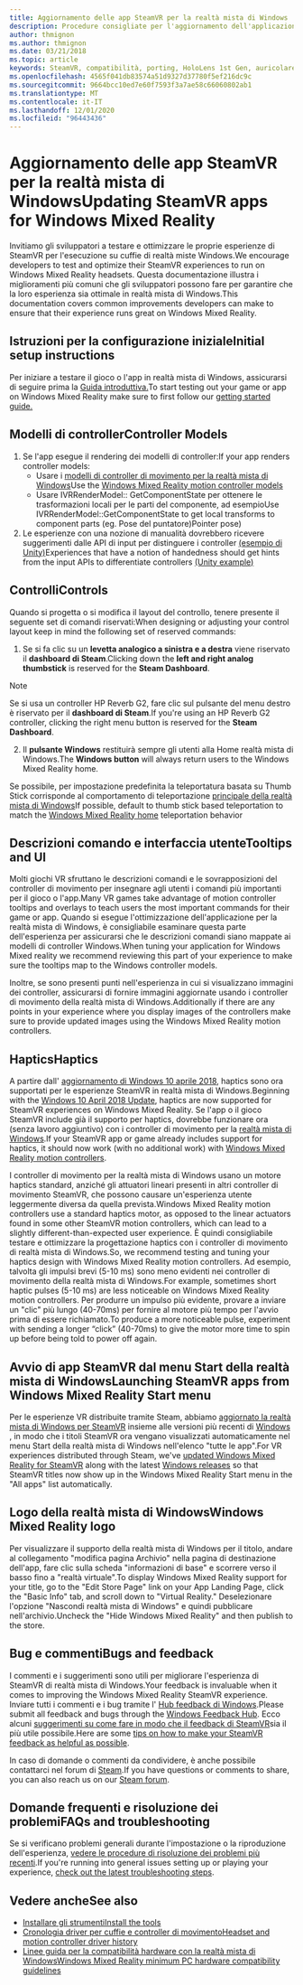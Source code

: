 ```yaml
---
title: Aggiornamento delle app SteamVR per la realtà mista di Windows
description: Procedure consigliate per l'aggiornamento dell'applicazione SteamVR per ottimizzare compatibilità con le cuffie di realtà mista di Windows.
author: thmignon
ms.author: thmignon
ms.date: 03/21/2018
ms.topic: article
keywords: SteamVR, compatibilità, porting, HoloLens 1st Gen, auricolare realtà mista, cuffia a realtà mista di Windows, migrazione, Windows 10, vapore, controller di movimento, haptics
ms.openlocfilehash: 4565f041db83574a51d9327d37780f5ef216dc9c
ms.sourcegitcommit: 9664bcc10ed7e60f7593f3a7ae58c66060802ab1
ms.translationtype: MT
ms.contentlocale: it-IT
ms.lasthandoff: 12/01/2020
ms.locfileid: "96443436"
---
```

# <a name="updating-steamvr-apps-for-windows-mixed-reality"></a><span data-ttu-id="8354b-104">Aggiornamento delle app SteamVR per la realtà mista di Windows</span><span class="sxs-lookup"><span data-stu-id="8354b-104">Updating SteamVR apps for Windows Mixed Reality</span></span>
<span data-ttu-id="8354b-105">Invitiamo gli sviluppatori a testare e ottimizzare le proprie esperienze di SteamVR per l'esecuzione su cuffie di realtà miste Windows.</span><span class="sxs-lookup"><span data-stu-id="8354b-105">We encourage developers to test and optimize their SteamVR experiences to run on Windows Mixed Reality headsets.</span></span> <span data-ttu-id="8354b-106">Questa documentazione illustra i miglioramenti più comuni che gli sviluppatori possono fare per garantire che la loro esperienza sia ottimale in realtà mista di Windows.</span><span class="sxs-lookup"><span data-stu-id="8354b-106">This documentation covers common improvements developers can make to ensure that their experience runs great on Windows Mixed Reality.</span></span>

## <a name="initial-setup-instructions"></a><span data-ttu-id="8354b-107">Istruzioni per la configurazione iniziale</span><span class="sxs-lookup"><span data-stu-id="8354b-107">Initial setup instructions</span></span>

<span data-ttu-id="8354b-108">Per iniziare a testare il gioco o l'app in realtà mista di Windows, assicurarsi di seguire prima la [Guida introduttiva.](https://aka.ms/WindowsMixedRealitySteamVR)</span><span class="sxs-lookup"><span data-stu-id="8354b-108">To start testing out your game or app on Windows Mixed Reality make sure to first follow our [getting started guide.](https://aka.ms/WindowsMixedRealitySteamVR)</span></span>

## <a name="controller-models"></a><span data-ttu-id="8354b-109">Modelli di controller</span><span class="sxs-lookup"><span data-stu-id="8354b-109">Controller Models</span></span>
1. <span data-ttu-id="8354b-110">Se l'app esegue il rendering dei modelli di controller:</span><span class="sxs-lookup"><span data-stu-id="8354b-110">If your app renders controller models:</span></span>
    * <span data-ttu-id="8354b-111">Usare i [modelli di controller di movimento per la realtà mista di Windows](../../design/motion-controllers.md#rendering-the-motion-controller-model)</span><span class="sxs-lookup"><span data-stu-id="8354b-111">Use the [Windows Mixed Reality motion controller models](../../design/motion-controllers.md#rendering-the-motion-controller-model)</span></span>
    * <span data-ttu-id="8354b-112">Usare IVRRenderModel:: GetComponentState per ottenere le trasformazioni locali per le parti del componente, ad esempio</span><span class="sxs-lookup"><span data-stu-id="8354b-112">Use IVRRenderModel::GetComponentState to get local transforms to component parts (eg.</span></span> <span data-ttu-id="8354b-113">Pose del puntatore)</span><span class="sxs-lookup"><span data-stu-id="8354b-113">Pointer pose)</span></span>
2. <span data-ttu-id="8354b-114">Le esperienze con una nozione di manualità dovrebbero ricevere suggerimenti dalle API di input per distinguere i controller [(esempio di Unity)](../unity/gestures-and-motion-controllers-in-unity.md#unity-buttonaxis-mapping-table)</span><span class="sxs-lookup"><span data-stu-id="8354b-114">Experiences that have a notion of handedness should get hints from the input APIs to differentiate controllers [(Unity example)](../unity/gestures-and-motion-controllers-in-unity.md#unity-buttonaxis-mapping-table)</span></span>

## <a name="controls"></a><span data-ttu-id="8354b-115">Controlli</span><span class="sxs-lookup"><span data-stu-id="8354b-115">Controls</span></span>

<span data-ttu-id="8354b-116">Quando si progetta o si modifica il layout del controllo, tenere presente il seguente set di comandi riservati:</span><span class="sxs-lookup"><span data-stu-id="8354b-116">When designing or adjusting your control layout keep in mind the following set of reserved commands:</span></span>
1. <span data-ttu-id="8354b-117">Se si fa clic su un **levetta analogico a sinistra e a destra** viene riservato il **dashboard di Steam**.</span><span class="sxs-lookup"><span data-stu-id="8354b-117">Clicking down the **left and right analog thumbstick** is reserved for the **Steam Dashboard**.</span></span>

> [!NOTE]
> <span data-ttu-id="8354b-118">Se si usa un controller HP Reverb G2, fare clic sul pulsante del menu destro è riservato per il **dashboard di Steam**.</span><span class="sxs-lookup"><span data-stu-id="8354b-118">If you're using an HP Reverb G2 controller, clicking the right menu button is reserved for the **Steam Dashboard**.</span></span>

2. <span data-ttu-id="8354b-119">Il **pulsante Windows** restituirà sempre gli utenti alla Home realtà mista di Windows.</span><span class="sxs-lookup"><span data-stu-id="8354b-119">The **Windows button** will always return users to the Windows Mixed Reality home.</span></span>

<span data-ttu-id="8354b-120">Se possibile, per impostazione predefinita la teleportatura basata su Thumb Stick corrisponde al comportamento di teleportazione [principale della realtà mista di Windows](../../discover/navigating-the-windows-mixed-reality-home.md#getting-around-your-home)</span><span class="sxs-lookup"><span data-stu-id="8354b-120">If possible, default to thumb stick based teleportation to match the [Windows Mixed Reality home](../../discover/navigating-the-windows-mixed-reality-home.md#getting-around-your-home) teleportation behavior</span></span>

## <a name="tooltips-and-ui"></a><span data-ttu-id="8354b-121">Descrizioni comando e interfaccia utente</span><span class="sxs-lookup"><span data-stu-id="8354b-121">Tooltips and UI</span></span>

<span data-ttu-id="8354b-122">Molti giochi VR sfruttano le descrizioni comandi e le sovrapposizioni del controller di movimento per insegnare agli utenti i comandi più importanti per il gioco o l'app.</span><span class="sxs-lookup"><span data-stu-id="8354b-122">Many VR games take advantage of motion controller tooltips and overlays to teach users the most important commands for their game or app.</span></span> <span data-ttu-id="8354b-123">Quando si esegue l'ottimizzazione dell'applicazione per la realtà mista di Windows, è consigliabile esaminare questa parte dell'esperienza per assicurarsi che le descrizioni comandi siano mappate ai modelli di controller Windows.</span><span class="sxs-lookup"><span data-stu-id="8354b-123">When tuning your application for Windows Mixed reality we recommend reviewing this part of your experience to make sure the tooltips map to the Windows controller models.</span></span>

<span data-ttu-id="8354b-124">Inoltre, se sono presenti punti nell'esperienza in cui si visualizzano immagini dei controller, assicurarsi di fornire immagini aggiornate usando i controller di movimento della realtà mista di Windows.</span><span class="sxs-lookup"><span data-stu-id="8354b-124">Additionally if there are any points in your experience where you display images of the controllers make sure to provide updated images using the Windows Mixed Reality motion controllers.</span></span>

## <a name="haptics"></a><span data-ttu-id="8354b-125">Haptics</span><span class="sxs-lookup"><span data-stu-id="8354b-125">Haptics</span></span>

<span data-ttu-id="8354b-126">A partire dall' [aggiornamento di Windows 10 aprile 2018](https://docs.microsoft.com/windows/mixed-reality/enthusiast-guide/release-notes-april-2018), haptics sono ora supportati per le esperienze SteamVR in realtà mista di Windows.</span><span class="sxs-lookup"><span data-stu-id="8354b-126">Beginning with the [Windows 10 April 2018 Update](https://docs.microsoft.com/windows/mixed-reality/enthusiast-guide/release-notes-april-2018), haptics are now supported for SteamVR experiences on Windows Mixed Reality.</span></span> <span data-ttu-id="8354b-127">Se l'app o il gioco SteamVR include già il supporto per haptics, dovrebbe funzionare ora (senza lavoro aggiuntivo) con i controller di movimento per la [realtà mista di Windows](../../design/motion-controllers.md).</span><span class="sxs-lookup"><span data-stu-id="8354b-127">If your SteamVR app or game already includes support for haptics, it should now work (with no additional work) with [Windows Mixed Reality motion controllers](../../design/motion-controllers.md).</span></span>

<span data-ttu-id="8354b-128">I controller di movimento per la realtà mista di Windows usano un motore haptics standard, anziché gli attuatori lineari presenti in altri controller di movimento SteamVR, che possono causare un'esperienza utente leggermente diversa da quella prevista.</span><span class="sxs-lookup"><span data-stu-id="8354b-128">Windows Mixed Reality motion controllers use a standard haptics motor, as opposed to the linear actuators found in some other SteamVR motion controllers, which can lead to a slightly different-than-expected user experience.</span></span> <span data-ttu-id="8354b-129">È quindi consigliabile testare e ottimizzare la progettazione haptics con i controller di movimento di realtà mista di Windows.</span><span class="sxs-lookup"><span data-stu-id="8354b-129">So, we recommend testing and tuning your haptics design with Windows Mixed Reality motion controllers.</span></span> <span data-ttu-id="8354b-130">Ad esempio, talvolta gli impulsi brevi (5-10 ms) sono meno evidenti nei controller di movimento della realtà mista di Windows.</span><span class="sxs-lookup"><span data-stu-id="8354b-130">For example, sometimes short haptic pulses (5-10 ms) are less noticeable on Windows Mixed Reality motion controllers.</span></span> <span data-ttu-id="8354b-131">Per produrre un impulso più evidente, provare a inviare un "clic" più lungo (40-70ms) per fornire al motore più tempo per l'avvio prima di essere richiamato.</span><span class="sxs-lookup"><span data-stu-id="8354b-131">To produce a more noticeable pulse, experiment with sending a longer “click” (40-70ms) to give the motor more time to spin up before being told to power off again.</span></span>

## <a name="launching-steamvr-apps-from-windows-mixed-reality-start-menu"></a><span data-ttu-id="8354b-132">Avvio di app SteamVR dal menu Start della realtà mista di Windows</span><span class="sxs-lookup"><span data-stu-id="8354b-132">Launching SteamVR apps from Windows Mixed Reality Start menu</span></span>

<span data-ttu-id="8354b-133">Per le esperienze VR distribuite tramite Steam, abbiamo [aggiornato la realtà mista di Windows per SteamVR](https://steamcommunity.com/games/719950/announcements/detail/1687045485866139800) insieme alle versioni più recenti di [Windows](https://insider.windows.com) , in modo che i titoli SteamVR ora vengano visualizzati automaticamente nel menu Start della realtà mista di Windows nell'elenco "tutte le app".</span><span class="sxs-lookup"><span data-stu-id="8354b-133">For VR experiences distributed through Steam, we've [updated Windows Mixed Reality for SteamVR](https://steamcommunity.com/games/719950/announcements/detail/1687045485866139800) along with the latest [Windows releases](https://insider.windows.com) so that SteamVR titles now show up in the Windows Mixed Reality Start menu in the "All apps" list automatically.</span></span>

## <a name="windows-mixed-reality-logo"></a><span data-ttu-id="8354b-134">Logo della realtà mista di Windows</span><span class="sxs-lookup"><span data-stu-id="8354b-134">Windows Mixed Reality logo</span></span>

<span data-ttu-id="8354b-135">Per visualizzare il supporto della realtà mista di Windows per il titolo, andare al collegamento "modifica pagina Archivio" nella pagina di destinazione dell'app, fare clic sulla scheda "informazioni di base" e scorrere verso il basso fino a "realtà virtuale".</span><span class="sxs-lookup"><span data-stu-id="8354b-135">To display Windows Mixed Reality support for your title, go to the "Edit Store Page" link on your App Landing Page, click the "Basic Info" tab, and scroll down to "Virtual Reality."</span></span> <span data-ttu-id="8354b-136">Deselezionare l'opzione "Nascondi realtà mista di Windows" e quindi pubblicare nell'archivio.</span><span class="sxs-lookup"><span data-stu-id="8354b-136">Uncheck the "Hide Windows Mixed Reality" and then publish to the store.</span></span>

## <a name="bugs-and-feedback"></a><span data-ttu-id="8354b-137">Bug e commenti</span><span class="sxs-lookup"><span data-stu-id="8354b-137">Bugs and feedback</span></span>

<span data-ttu-id="8354b-138">I commenti e i suggerimenti sono utili per migliorare l'esperienza di SteamVR di realtà mista di Windows.</span><span class="sxs-lookup"><span data-stu-id="8354b-138">Your feedback is invaluable when it comes to improving the Windows Mixed Reality SteamVR experience.</span></span> <span data-ttu-id="8354b-139">Inviare tutti i commenti e i bug tramite l' [Hub feedback di Windows](https://docs.microsoft.com/windows/mixed-reality/enthusiast-guide/filing-feedback).</span><span class="sxs-lookup"><span data-stu-id="8354b-139">Please submit all feedback and bugs through the [Windows Feedback Hub](https://docs.microsoft.com/windows/mixed-reality/enthusiast-guide/filing-feedback).</span></span> <span data-ttu-id="8354b-140">Ecco alcuni [suggerimenti su come fare in modo che il feedback di SteamVR](https://docs.microsoft.com/windows/mixed-reality/enthusiast-guide/using-steamvr-with-windows-mixed-reality#sharing-feedback-on-steamvr)sia il più utile possibile.</span><span class="sxs-lookup"><span data-stu-id="8354b-140">Here are some [tips on how to make your SteamVR feedback as helpful as possible](https://docs.microsoft.com/windows/mixed-reality/enthusiast-guide/using-steamvr-with-windows-mixed-reality#sharing-feedback-on-steamvr).</span></span>

<span data-ttu-id="8354b-141">In caso di domande o commenti da condividere, è anche possibile contattarci nel forum di [Steam](https://steamcommunity.com/app/719950/discussions/).</span><span class="sxs-lookup"><span data-stu-id="8354b-141">If you have questions or comments to share, you can also reach us on our [Steam forum](https://steamcommunity.com/app/719950/discussions/).</span></span>

## <a name="faqs-and-troubleshooting"></a><span data-ttu-id="8354b-142">Domande frequenti e risoluzione dei problemi</span><span class="sxs-lookup"><span data-stu-id="8354b-142">FAQs and troubleshooting</span></span>

<span data-ttu-id="8354b-143">Se si verificano problemi generali durante l'impostazione o la riproduzione dell'esperienza, [vedere le procedure di risoluzione dei problemi più recenti](https://docs.microsoft.com/windows/mixed-reality/enthusiast-guide/troubleshooting-windows-mixed-reality#steamvr).</span><span class="sxs-lookup"><span data-stu-id="8354b-143">If you're running into general issues setting up or playing your experience, [check out the latest troubleshooting steps](https://docs.microsoft.com/windows/mixed-reality/enthusiast-guide/troubleshooting-windows-mixed-reality#steamvr).</span></span>

## <a name="see-also"></a><span data-ttu-id="8354b-144">Vedere anche</span><span class="sxs-lookup"><span data-stu-id="8354b-144">See also</span></span>
* [<span data-ttu-id="8354b-145">Installare gli strumenti</span><span class="sxs-lookup"><span data-stu-id="8354b-145">Install the tools</span></span>](../install-the-tools.md)
* [<span data-ttu-id="8354b-146">Cronologia driver per cuffie e controller di movimento</span><span class="sxs-lookup"><span data-stu-id="8354b-146">Headset and motion controller driver history</span></span>](https://docs.microsoft.com/windows/mixed-reality/enthusiast-guide/mixed-reality-software)
* [<span data-ttu-id="8354b-147">Linee guida per la compatibilità hardware con la realtà mista di Windows</span><span class="sxs-lookup"><span data-stu-id="8354b-147">Windows Mixed Reality minimum PC hardware compatibility guidelines</span></span>](https://docs.microsoft.com/windows/mixed-reality/enthusiast-guide/windows-mixed-reality-minimum-pc-hardware-compatibility-guidelines)
